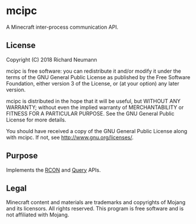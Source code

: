 # mcipc

A Minecraft inter-process communication API.

## License
Copyright (C) 2018 Richard Neumann <mail at richard dash neumann period de>

mcipc is free software: you can redistribute it and/or modify
it under the terms of the GNU General Public License as published by
the Free Software Foundation, either version 3 of the License, or
(at your option) any later version.

mcipc is distributed in the hope that it will be useful,
but WITHOUT ANY WARRANTY; without even the implied warranty of
MERCHANTABILITY or FITNESS FOR A PARTICULAR PURPOSE.  See the
GNU General Public License for more details.

You should have received a copy of the GNU General Public License
along with mcipc.  If not, see <http://www.gnu.org/licenses/>.


## Purpose
Implements the [RCON](http://wiki.vg/RCON) and [Query](http://wiki.vg/Query) APIs.


## Legal
Minecraft content and materials are trademarks and copyrights of
Mojang and its licensors. All rights reserved.
This program is free software and is not affiliated with Mojang.
